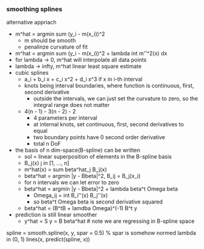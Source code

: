 ### smoothing splines

alternative appriach
- m^hat = argmin sum (y_i - m(x_i))^2
    - m should be smooth
    - penalinze curvature of fit
- m^hat = argmin sum (y_i - m(x_i))^2 + lambda int m''^2(x) dx
- for lambda -> 0, m^hat will interpolate all data points
- lambda -> infty, m^hat linear least square estimate
- cubic splines
    - a_i + b_i x  + c_i x^2 + d_i x^3 if x in i-th interval
    -  knots being interval boundaries, where function is continuous, first, second derivative
        - outside the intervals, we can just set the curvature to zero, so the integral range does not matter
    - 4(n - 1) - 3(n - 2) - 2
        - 4 parameters per interval
        - at internal knots, set continuous, first, second derivatives to equal
        - two boundary points have 0 second order derivative
        - total n DoF
- the basis of n dim-space(B-spline) can be written
    - sol = linear superposition of elements in the B-spline basis
    - B_j(x) j in [1, ..., n]
    - m^hat(x) = sum beta^hat_j B_j(x)
    - beta^hat = argmin |y - Bbeta|^2, B_ij = B_j(x_i)
    - for n intervals we can let error to zero
    - beta^hat = argmin |y - Bbeta|^2 + lambda beta^t Omega beta
        - Omega_ij = int B_i''(x) B_j''(x)
        - so beta^t Omega beta is second derivative squared
    - beta^hat = (B^tB + lamdba Omega)^(-1) B^t y
- prediction is still linear smoother
    - y^hat = S y = B beta^hat # note we are regressing in B-spline space

spline = smooth.spline(x, y, spar = 0.5) % spar is somehow normed lambda in (0, 1)
lines(x, predict(spline, x))